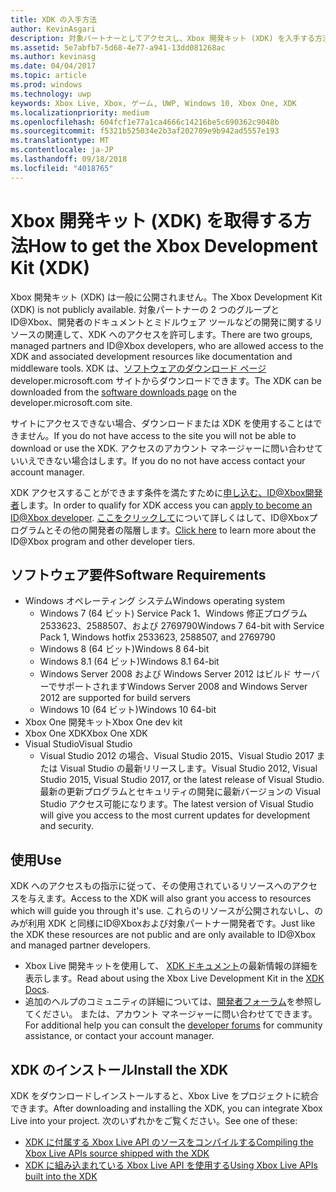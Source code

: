 ```yaml
---
title: XDK の入手方法
author: KevinAsgari
description: 対象パートナーとしてアクセスし、Xbox 開発キット (XDK) を入手する方法について説明します。
ms.assetid: 5e7abfb7-5d68-4e77-a941-13dd081268ac
ms.author: kevinasg
ms.date: 04/04/2017
ms.topic: article
ms.prod: windows
ms.technology: uwp
keywords: Xbox Live, Xbox, ゲーム, UWP, Windows 10, Xbox One, XDK
ms.localizationpriority: medium
ms.openlocfilehash: 604fcf1e77a1ca4666c14216be5c690362c9048b
ms.sourcegitcommit: f5321b525034e2b3af202709e9b942ad5557e193
ms.translationtype: MT
ms.contentlocale: ja-JP
ms.lasthandoff: 09/18/2018
ms.locfileid: "4018765"
---
```

# <a name="how-to-get-the-xbox-development-kit-xdk"></a><span data-ttu-id="1f0de-104">Xbox 開発キット (XDK) を取得する方法</span><span class="sxs-lookup"><span data-stu-id="1f0de-104">How to get the Xbox Development Kit (XDK)</span></span>

<span data-ttu-id="1f0de-105">Xbox 開発キット (XDK) は一般に公開されません。</span><span class="sxs-lookup"><span data-stu-id="1f0de-105">The Xbox Development Kit (XDK) is not publicly available.</span></span> <span data-ttu-id="1f0de-106">対象パートナーの 2 つのグループとID@Xbox、開発者のドキュメントとミドルウェア ツールなどの開発に関するリソースの関連して、XDK へのアクセスを許可します。</span><span class="sxs-lookup"><span data-stu-id="1f0de-106">There are two groups, managed partners and ID@Xbox developers, who are allowed access to the XDK and associated development resources like documentation and middleware tools.</span></span> <span data-ttu-id="1f0de-107">XDK は、[ソフトウェアのダウンロード ページ](https://developer.microsoft.com/en-us/games/xbox/partner/resources-softwaredownloads)developer.microsoft.com サイトからダウンロードできます。</span><span class="sxs-lookup"><span data-stu-id="1f0de-107">The XDK can be downloaded from the [software downloads page](https://developer.microsoft.com/en-us/games/xbox/partner/resources-softwaredownloads) on the developer.microsoft.com site.</span></span>

<span data-ttu-id="1f0de-108">サイトにアクセスできない場合、ダウンロードまたは XDK を使用することはできません。</span><span class="sxs-lookup"><span data-stu-id="1f0de-108">If you do not have access to the site you will not be able to download or use the XDK.</span></span> <span data-ttu-id="1f0de-109">アクセスのアカウント マネージャーに問い合わせていいえできない場合はします。</span><span class="sxs-lookup"><span data-stu-id="1f0de-109">If you do no not have access contact your account manager.</span></span>

<span data-ttu-id="1f0de-110">XDK アクセスすることができます条件を満たすために[申し込む、ID@Xbox開発者](https://www.xbox.com/en-us/Developers/id)します。</span><span class="sxs-lookup"><span data-stu-id="1f0de-110">In order to qualify for XDK access you can [apply to become an ID@Xbox developer](https://www.xbox.com/en-us/Developers/id).</span></span>
<span data-ttu-id="1f0de-111">[ここをクリックして](../developer-program-overview.md)について詳しくはして、ID@Xboxプログラムとその他の開発者の階層します。</span><span class="sxs-lookup"><span data-stu-id="1f0de-111">[Click here](../developer-program-overview.md) to learn more about the ID@Xbox program and other developer tiers.</span></span>

## <a name="software-requirements"></a><span data-ttu-id="1f0de-112">ソフトウェア要件</span><span class="sxs-lookup"><span data-stu-id="1f0de-112">Software Requirements</span></span>

- <span data-ttu-id="1f0de-113">Windows オペレーティング システム</span><span class="sxs-lookup"><span data-stu-id="1f0de-113">Windows operating system</span></span>
    - <span data-ttu-id="1f0de-114">Windows 7 (64 ビット) Service Pack 1、Windows 修正プログラム 2533623、2588507、および 2769790</span><span class="sxs-lookup"><span data-stu-id="1f0de-114">Windows 7 64-bit with Service Pack 1, Windows hotfix 2533623, 2588507, and 2769790</span></span>
    - <span data-ttu-id="1f0de-115">Windows 8 (64 ビット)</span><span class="sxs-lookup"><span data-stu-id="1f0de-115">Windows 8 64-bit</span></span>
    - <span data-ttu-id="1f0de-116">Windows 8.1 (64 ビット)</span><span class="sxs-lookup"><span data-stu-id="1f0de-116">Windows 8.1 64-bit</span></span>
    - <span data-ttu-id="1f0de-117">Windows Server 2008 および Windows Server 2012 はビルド サーバーでサポートされます</span><span class="sxs-lookup"><span data-stu-id="1f0de-117">Windows Server 2008 and Windows Server 2012 are supported for build servers</span></span>
    - <span data-ttu-id="1f0de-118">Windows 10 (64 ビット)</span><span class="sxs-lookup"><span data-stu-id="1f0de-118">Windows 10 64-bit</span></span>
- <span data-ttu-id="1f0de-119">Xbox One 開発キット</span><span class="sxs-lookup"><span data-stu-id="1f0de-119">Xbox One dev kit</span></span>
- <span data-ttu-id="1f0de-120">Xbox One XDK</span><span class="sxs-lookup"><span data-stu-id="1f0de-120">Xbox One XDK</span></span>
- <span data-ttu-id="1f0de-121">Visual Studio</span><span class="sxs-lookup"><span data-stu-id="1f0de-121">Visual Studio</span></span>
    - <span data-ttu-id="1f0de-122">Visual Studio 2012 の場合、Visual Studio 2015、Visual Studio 2017 または Visual Studio の最新リリースします。</span><span class="sxs-lookup"><span data-stu-id="1f0de-122">Visual Studio 2012, Visual Studio 2015, Visual Studio 2017, or the latest release of Visual Studio.</span></span> <span data-ttu-id="1f0de-123">最新の更新プログラムとセキュリティの開発に最新バージョンの Visual Studio アクセス可能になります。</span><span class="sxs-lookup"><span data-stu-id="1f0de-123">The latest version of Visual Studio will give you access to the most current updates for development and security.</span></span>

## <a name="use"></a><span data-ttu-id="1f0de-124">使用</span><span class="sxs-lookup"><span data-stu-id="1f0de-124">Use</span></span>

<span data-ttu-id="1f0de-125">XDK へのアクセスもの指示に従って、その使用されているリソースへのアクセスを与えます。</span><span class="sxs-lookup"><span data-stu-id="1f0de-125">Access to the XDK will also grant you access to resources which will guide you through it's use.</span></span> <span data-ttu-id="1f0de-126">これらのリソースが公開されないし、のみが利用 XDK と同様にID@Xboxおよび対象パートナー開発者です。</span><span class="sxs-lookup"><span data-stu-id="1f0de-126">Just like the XDK these resources are not public and are only available to ID@Xbox and managed partner developers.</span></span>

- <span data-ttu-id="1f0de-127">Xbox Live 開発キットを使用して、 [XDK ドキュメント](https://developer.microsoft.com/en-us/games/xbox/partner/development-documentation)の最新情報の詳細を表示します。</span><span class="sxs-lookup"><span data-stu-id="1f0de-127">Read about using the Xbox Live Development Kit in the [XDK Docs](https://developer.microsoft.com/en-us/games/xbox/partner/development-documentation).</span></span>
- <span data-ttu-id="1f0de-128">追加のヘルプのコミュニティの詳細については、[開発者フォーラム](https://forums.xboxlive.com/index.html)を参照してください。 または、アカウント マネージャーに問い合わせてできます。</span><span class="sxs-lookup"><span data-stu-id="1f0de-128">For additional help you can consult the [developer forums](https://forums.xboxlive.com/index.html) for community assistance, or contact your account manager.</span></span>

## <a name="install-the-xdk"></a><span data-ttu-id="1f0de-129">XDK のインストール</span><span class="sxs-lookup"><span data-stu-id="1f0de-129">Install the XDK</span></span>

<span data-ttu-id="1f0de-130">XDK をダウンロードしインストールすると、Xbox Live をプロジェクトに統合できます。</span><span class="sxs-lookup"><span data-stu-id="1f0de-130">After downloading and installing the XDK, you can integrate Xbox Live into your project.</span></span>  <span data-ttu-id="1f0de-131">次のいずれかをご覧ください。</span><span class="sxs-lookup"><span data-stu-id="1f0de-131">See one of these:</span></span>
- [<span data-ttu-id="1f0de-132">XDK に付属する Xbox Live API のソースをコンパイルする</span><span class="sxs-lookup"><span data-stu-id="1f0de-132">Compiling the Xbox Live APIs source shipped with the XDK</span></span>](compile-the-xdk-xbox-live-api-source.md)
- [<span data-ttu-id="1f0de-133">XDK に組み込まれている Xbox Live API を使用する</span><span class="sxs-lookup"><span data-stu-id="1f0de-133">Using Xbox Live APIs built into the XDK</span></span>](using-xbox-live-apis-built-into-the-xdk.md)
